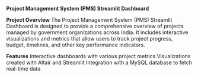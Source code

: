 **Project Management System (PMS) Streamlit Dashboard**

**Project Overview**
The Project Management System (PMS) Streamlit Dashboard is designed to provide a comprehensive overview of projects managed by government organizations across India. It includes interactive visualizations and metrics that allow users to track project progress, budget, timelines, and other key performance indicators.

**Features**
Interactive dashboards with various project metrics
Visualizations created with Altair and Streamlit
Integration with a MySQL database to fetch real-time data

